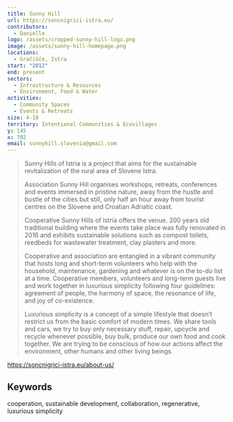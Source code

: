 ```yaml
---
title: Sunny Hill
url: https://soncnigrici-istra.eu/
contributors:
  - Danielle
logo: /assets/cropped-sunny-hill-logo.png
image: /assets/sunny-hill-homepage.png
locations:
  - Gračišče, Istra
start: "2012"
end: present
sectors:
  - Infrastructure & Resources
  - Environment, Food & Water
activities:
  - Community Spaces
  - Events & Retreats
size: 4-10
territory: Intentional Communities & Ecovillages
y: 145
x: 702
email: sunnyhill.slovenia@gmail.com
---
```

> Sunny Hills of Istria is a project that aims for the sustainable revitalization of the rural area of Slovene Istra.
> 
> Association Sunny Hill organises workshops, retreats, conferences and events immersed in pristine nature, away from the hustle and bustle of the cities but still, only half an hour away from tourist centres on the Slovene and Croatian Adriatic coast.
> 
> Cooperative Sunny Hills of Istria offers the venue. 200 years old traditional building where the events take place was fully renovated in 2016 and exhibits sustainable solutions such as compost toilets, reedbeds for wastewater treatment, clay plasters and more.
> 
> Cooperative and association are entangled in a vibrant community that hosts long and short-term volunteers who help with the household, maintenance, gardening and whatever is on the to-do list at a time.  Cooperative members, volunteers and long-term guests live and work together in luxurious simplicity following four guidelines: agreement of people, the harmony of space, the resonance of life, and joy of co-existence.
> 
> Luxurious simplicity is a concept of a simple lifestyle that doesn’t restrict us from the basic comfort of modern times.  We share tools and cars, we try to buy only necessary stuff, repair, upcycle and recycle whenever possible, buy bulk, produce our own food and cook together. We are trying to be conscious of how our actions affect the environment, other humans and other living beings.

https://soncnigrici-istra.eu/about-us/

## Keywords

cooperation, sustainable development, collaboration, regenerative, luxurious simplicity
